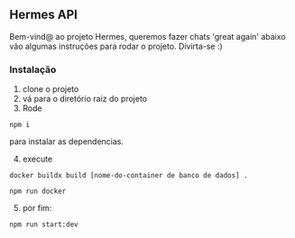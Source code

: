 ## Hermes API

Bem-vind@ ao projeto Hermes, queremos fazer chats 'great again'
abaixo vão algumas instruções para rodar o projeto. Divirta-se :)

### Instalação
1. clone o projeto
2. vá para o diretório raiz do projeto
3. Rode
```
npm i
```
para instalar as dependencias.

4. execute
```
docker buildx build [nome-do-container de banco de dados] .

npm run docker
```

5. por fim:
``` 
npm run start:dev
``` 

